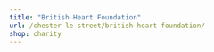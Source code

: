 ```yaml
---
title: "British Heart Foundation"
url: /chester-le-street/british-heart-foundation/
shop: charity
---
```

